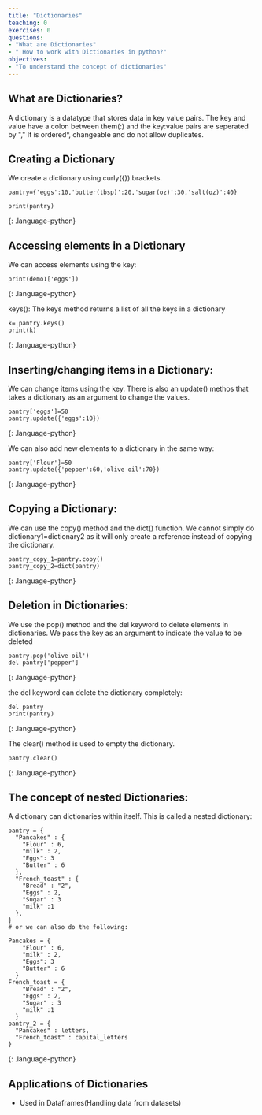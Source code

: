 ```yaml
---
title: "Dictionaries"
teaching: 0
exercises: 0
questions:
- "What are Dictionaries"
- " How to work with Dictionaries in python?"
objectives:
- "To understand the concept of dictionaries"
---
```





## What are Dictionaries?
A dictionary is a datatype that stores data in key value pairs. The key and value have a colon between them(:) and the key:value pairs are seperated by "," It is ordered*, changeable and do not allow duplicates.

## Creating a Dictionary
We create a dictionary using curly({}) brackets.
~~~
pantry={'eggs':10,'butter(tbsp)':20,'sugar(oz)':30,'salt(oz)':40}

print(pantry)
~~~
{: .language-python}

## Accessing elements in a Dictionary
We can access elements using the key:
~~~
print(demo1['eggs'])
~~~
{: .language-python}

keys(): The keys method returns a list of all the keys in a dictionary
~~~
k= pantry.keys()
print(k)
~~~
{: .language-python}

## Inserting/changing items in a Dictionary:

We can change items using the key. There is also an update() methos that takes a dictionary as an argument to change the values.
~~~
pantry['eggs']=50
pantry.update({'eggs':10})
~~~
{: .language-python}

We can also add new elements to a dictionary in the same way:

~~~
pantry['Flour']=50
pantry.update({'pepper':60,'olive oil':70})
~~~
{: .language-python}

## Copying a Dictionary:
We can use the copy() method and the dict() function. We cannot simply do dictionary1=dictionary2 as it will only create a reference instead of copying the dictionary.

~~~
pantry_copy_1=pantry.copy()
pantry_copy_2=dict(pantry)
~~~
{: .language-python}

## Deletion in Dictionaries:

We use the pop() method and the del keyword to delete elements in dictionaries. We pass the key as an argument to indicate the value to be deleted

~~~
pantry.pop('olive oil')
del pantry['pepper']
~~~
{: .language-python}

the del keyword can delete the dictionary completely:
~~~
del pantry
print(pantry)
~~~
{: .language-python}

The clear() method is used to empty the dictionary.
~~~
pantry.clear()
~~~
{: .language-python}


## The concept of nested Dictionaries:

A dictionary can dictionaries within itself. This is called a nested dictionary:
~~~
pantry = {
  "Pancakes" : {
    "Flour" : 6,
    "milk" : 2,
    "Eggs": 3
    "Butter" : 6
  },
  "French_toast" : {
    "Bread" : "2",
    "Eggs" : 2,
    "Sugar" : 3
    "milk" :1
  },
}
# or we can also do the following:

Pancakes = {
    "Flour" : 6,
    "milk" : 2,
    "Eggs": 3
    "Butter" : 6
  }
French_toast = {
    "Bread" : "2",
    "Eggs" : 2,
    "Sugar" : 3
    "milk" :1
  }
pantry_2 = {
  "Pancakes" : letters,
  "French_toast" : capital_letters
}
~~~
{: .language-python}

## Applications of Dictionaries
- Used in Dataframes(Handling data from datasets)
